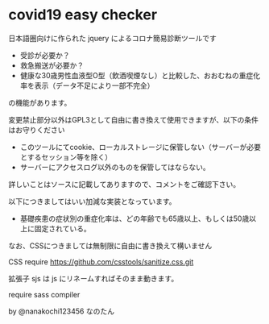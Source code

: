 # covid19 easy checker

日本語圏向けに作られた jquery によるコロナ簡易診断ツールです

- 受診が必要か？
- 救急搬送が必要か？
- 健康な30歳男性血液型O型（飲酒喫煙なし）と比較した、おおむねの重症化率を表示（データ不足により一部不完全）

の機能があります。

変更禁止部分以外はGPL3として自由に書き換えて使用できますが、以下の条件はお守りください

- このツールにてcookie、ローカルストレージに保管しない（サーバーが必要とするセッション等を除く）
- サーバーにアクセスログ以外のものを保管してはならない。

詳しいことはソースに記載してありますので、コメントをご確認下さい。

以下につきましてはいい加減な実装となっています。

- 基礎疾患の症状別の重症化率は、どの年齢でも65歳以上、もしくは50歳以上に固定されている。

なお、CSSにつきましては無制限に自由に書き換えて構いません

CSS require https://github.com/csstools/sanitize.css.git

拡張子 sjs は js にリネームすればそのまま動きます。

require sass compiler


by @nanakochi123456 なのたん
